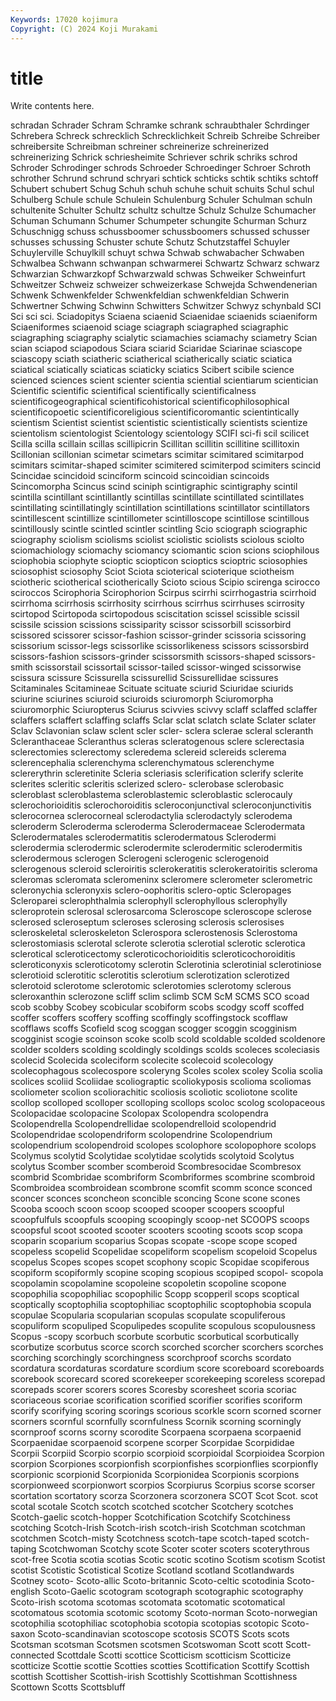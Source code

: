 ```yaml
---
Keywords: 17020 kojimura
Copyright: (C) 2024 Koji Murakami
---
```


# title

Write contents here.



 schradan Schrader Schram
Schramke schrank schraubthaler Schrdinger Schrebera Schreck schrecklich Schrecklichkeit Schreib Schreibe
Schreiber schreibersite Schreibman schreiner schreinerize schreinerized schreinerizing Schrick schriesheimite Schriever
schrik schriks schrod Schroder Schrodinger schrods Schroeder Schroedinger Schroer Schroth
schrother Schrund schrund schryari schtick schticks schtik schtiks schtoff Schubert
schubert Schug Schuh schuh schuhe schuit schuits Schul schul Schulberg
Schule schule Schulein Schulenburg Schuler Schulman schuln schultenite Schulter Schultz
schultz schultze Schulz Schulze Schumacher Schuman Schumann Schumer Schumpeter schungite
Schurman Schurz Schuschnigg schuss schussboomer schussboomers schussed schusser schusses schussing
Schuster schute Schutz Schutzstaffel Schuyler Schuylerville Schuylkill schuyt schwa Schwab
schwabacher Schwaben Schwalbea Schwann schwanpan schwarmerei Schwartz Schwarz schwarz Schwarzian
Schwarzkopf Schwarzwald schwas Schweiker Schweinfurt Schweitzer Schweiz schweizer schweizerkase Schwejda
Schwendenerian Schwenk Schwenkfelder Schwenkfeldian schwenkfeldian Schwerin Schwertner Schwing Schwinn Schwitters
Schwitzer Schwyz schynbald SCI Sci sci sci. Sciadopitys Sciaena sciaenid
Sciaenidae sciaenids sciaeniform Sciaeniformes sciaenoid sciage sciagraph sciagraphed sciagraphic sciagraphing
sciagraphy scialytic sciamachies sciamachy sciametry Scian scian sciapod sciapodous Sciara
sciarid Sciaridae Sciarinae sciascope sciascopy sciath sciatheric sciatherical sciatherically sciatic
sciatica sciatical sciatically sciaticas sciaticky sciatics Scibert scibile science scienced
sciences scient scienter scientia sciential scientiarum scientician Scientific scientific scientifical
scientifically scientificalness scientificogeographical scientificohistorical scientificophilosophical scientificopoetic scientificoreligious scientificoromantic scientintically scientism
Scientist scientist scientistic scientistically scientists scientize scientolism scientologist Scientology scientology
SCIFI sci-fi scil scilicet Scilla scilla scillain scillas scillipicrin Scillitan
scillitin scillitine scillitoxin Scillonian scillonian scimetar scimetars scimitar scimitared scimitarpod
scimitars scimitar-shaped scimiter scimitered scimiterpod scimiters scincid Scincidae scincidoid scinciform
scincoid scincoidian scincoids Scincomorpha Scincus scind sciniph scintigraphic scintigraphy scintil
scintilla scintillant scintillantly scintillas scintillate scintillated scintillates scintillating scintillatingly scintillation
scintillations scintillator scintillators scintillescent scintillize scintillometer scintilloscope scintillose scintillous scintillously
scintle scintled scintler scintling Scio sciograph sciographic sciography sciolism sciolisms
sciolist sciolistic sciolists sciolous sciolto sciomachiology sciomachy sciomancy sciomantic scion
scions sciophilous sciophobia sciophyte scioptic sciopticon scioptics scioptric sciosophies sciosophist
sciosophy Sciot Sciota scioterical scioterique sciotheism sciotheric sciotherical sciotherically Scioto
scious Scipio scirenga scirocco sciroccos Scirophoria Scirophorion Scirpus scirrhi scirrhogastria
scirrhoid scirrhoma scirrhosis scirrhosity scirrhous scirrhus scirrhuses scirrosity scirtopod Scirtopoda
scirtopodous sciscitation scissel scissible scissil scissile scission scissions scissiparity scissor
scissorbill scissorbird scissored scissorer scissor-fashion scissor-grinder scissoria scissoring scissorium scissor-legs
scissorlike scissorlikeness scissors scissorsbird scissors-fashion scissors-grinder scissorsmith scissors-shaped scissors-smith scissorstail
scissortail scissor-tailed scissor-winged scissorwise scissura scissure Scissurella scissurellid Scissurellidae scissures
Scitaminales Scitamineae Scituate scituate sciurid Sciuridae sciurids sciurine sciurines sciuroid
sciuroids sciuromorph Sciuromorpha sciuromorphic Sciuropterus Sciurus scivvies scivvy sclaff sclaffed
sclaffer sclaffers sclaffert sclaffing sclaffs Sclar sclat sclatch sclate Sclater
sclater Sclav Sclavonian sclaw sclent scler scler- sclera sclerae scleral
scleranth Scleranthaceae Scleranthus scleras scleratogenous sclere sclerectasia sclerectomies sclerectomy scleredema
sclereid sclereids sclerema sclerencephalia sclerenchyma sclerenchymatous sclerenchyme sclererythrin scleretinite Scleria
scleriasis sclerification sclerify sclerite sclerites scleritic scleritis sclerized sclero- sclerobase
sclerobasic scleroblast scleroblastema scleroblastemic scleroblastic sclerocauly sclerochorioiditis sclerochoroiditis scleroconjunctival scleroconjunctivitis
sclerocornea sclerocorneal sclerodactylia sclerodactyly sclerodema scleroderm Scleroderma scleroderma Sclerodermaceae Sclerodermata
Sclerodermatales sclerodermatitis sclerodermatous Sclerodermi sclerodermia sclerodermic sclerodermite sclerodermitic sclerodermitis sclerodermous
sclerogen Sclerogeni sclerogenic sclerogenoid sclerogenous scleroid scleroiritis sclerokeratitis sclerokeratoiritis scleroma
scleromas scleromata scleromeninx scleromere sclerometer sclerometric scleronychia scleronyxis sclero-oophoritis sclero-optic
Scleropages Scleroparei sclerophthalmia sclerophyll sclerophyllous sclerophylly scleroprotein sclerosal sclerosarcoma Scleroscope
scleroscope sclerose sclerosed scleroseptum scleroses sclerosing sclerosis sclerosises scleroskeletal scleroskeleton
Sclerospora sclerostenosis Sclerostoma sclerostomiasis sclerotal sclerote sclerotia sclerotial sclerotic sclerotica
sclerotical scleroticectomy scleroticochorioiditis scleroticochoroiditis scleroticonyxis scleroticotomy sclerotin Sclerotinia sclerotinial sclerotiniose
sclerotioid sclerotitic sclerotitis sclerotium sclerotization sclerotized sclerotoid sclerotome sclerotomic sclerotomies
sclerotomy sclerous scleroxanthin sclerozone scliff sclim sclimb SCM ScM SCMS
SCO scoad scob scobby Scobey scobicular scobiform scobs scodgy scoff
scoffed scoffer scoffers scoffery scoffing scoffingly scoffingstock scofflaw scofflaws scoffs
Scofield scog scoggan scogger scoggin scogginism scogginist scogie scoinson scoke
scolb scold scoldable scolded scoldenore scolder scolders scolding scoldingly scoldings
scolds scoleces scoleciasis scolecid Scolecida scoleciform scolecite scolecoid scolecology scolecophagous
scolecospore scoleryng Scoles scolex scoley Scolia scolia scolices scoliid Scoliidae
scoliograptic scoliokyposis scolioma scoliomas scoliometer scolion scoliorachitic scoliosis scoliotic scoliotone
scolite scollop scolloped scolloper scolloping scollops scoloc scolog scolopaceous Scolopacidae
scolopacine Scolopax Scolopendra scolopendra Scolopendrella Scolopendrellidae scolopendrelloid scolopendrid Scolopendridae scolopendriform
scolopendrine Scolopendrium scolopendrium scolopendroid scolopes scolophore scolopophore scolops Scolymus scolytid
Scolytidae scolytidae scolytids scolytoid Scolytus scolytus Scomber scomber scomberoid Scombresocidae
Scombresox scombrid Scombridae scombriform Scombriformes scombrine scombroid Scombroidea scombroidean scombrone
scomfit scomm sconce sconced sconcer sconces sconcheon sconcible sconcing Scone
scone scones Scooba scooch scoon scoop scooped scooper scoopers scoopful
scoopfulfuls scoopfuls scooping scoopingly scoop-net SCOOPS scoops scoopsful scoot scooted
scooter scooters scooting scoots scop scopa scoparin scoparium scoparius Scopas
scopate -scope scope scoped scopeless scopelid Scopelidae scopeliform scopelism scopeloid
Scopelus scopelus Scopes scopes scopet scophony scopic Scopidae scopiferous scopiform
scopiformly scopine scoping scopious scopiped scopol- scopola scopolamin scopolamine scopoleine
scopoletin scopoline scopone scopophilia scopophiliac scopophilic Scopp scopperil scops scoptical
scoptically scoptophilia scoptophiliac scoptophilic scoptophobia scopula scopulae Scopularia scopularian scopulas
scopulate scopuliferous scopuliform scopuliped Scopulipedes scopulite scopulous scopulousness Scopus -scopy
scorbuch scorbute scorbutic scorbutical scorbutically scorbutize scorbutus scorce scorch scorched
scorcher scorchers scorches scorching scorchingly scorchingness scorchproof scorchs scordato scordatura
scordaturas scordature scordium score scoreboard scoreboards scorebook scorecard scored scorekeeper
scorekeeping scoreless scorepad scorepads scorer scorers scores Scoresby scoresheet scoria
scoriac scoriaceous scoriae scorification scorified scorifier scorifies scoriform scorify scorifying
scoring scorings scorious scorkle scorn scorned scorner scorners scornful scornfully
scornfulness Scornik scorning scorningly scornproof scorns scorny scorodite Scorpaena scorpaena
scorpaenid Scorpaenidae scorpaenoid scorpene scorper Scorpidae Scorpididae Scorpii Scorpiid Scorpio
scorpio scorpioid scorpioidal Scorpioidea Scorpion scorpion Scorpiones scorpionfish scorpionfishes scorpionflies
scorpionfly scorpionic scorpionid Scorpionida Scorpionidea Scorpionis scorpions scorpionweed scorpionwort scorpios
Scorpiurus Scorpius scorse scorser scortation scortatory scorza Scorzonera scorzonera SCOT
Scot Scot. scot scotal scotale Scotch scotch scotched scotcher Scotchery
scotches Scotch-gaelic scotch-hopper Scotchification Scotchify Scotchiness scotching Scotch-Irish Scotch-irish scotch-irish
Scotchman scotchman scotchmen Scotch-misty Scotchness scotch-tape scotch-taped scotch-taping Scotchwoman Scotchy
scote Scoter scoter scoters scoterythrous scot-free Scotia scotia scotias Scotic
scotic scotino Scotism scotism Scotist scotist Scotistic Scotistical Scotize Scotland
scotland Scotlandwards Scotney scoto- Scoto-allic Scoto-britannic Scoto-celtic scotodinia Scoto-english Scoto-Gaelic
scotogram scotograph scotographic scotography Scoto-irish scotoma scotomas scotomata scotomatic scotomatical
scotomatous scotomia scotomic scotomy Scoto-norman Scoto-norwegian scotophilia scotophiliac scotophobia scotopia
scotopias scotopic Scoto-saxon Scoto-scandinavian scotoscope scotosis SCOTS Scots scots Scotsman
scotsman Scotsmen scotsmen Scotswoman Scott scott Scott-connected Scottdale Scotti scottice
Scotticism scotticism Scotticize scotticize Scottie scottie Scotties scotties Scottification Scottify
Scottish scottish Scottisher Scottish-irish Scottishly Scottishman Scottishness Scottown Scotts Scottsbluff
